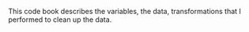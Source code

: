 This code book describes the variables, the data, transformations that I performed to clean up the data.
